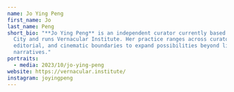 ```yaml
---
name: Jo Ying Peng
first_name: Jo
last_name: Peng
short_bio: "**Jo Ying Peng** is an independent curator currently based in Mexico
  City and runs Vernacular Institute. Her practice ranges across curatorial,
  editorial, and cinematic boundaries to expand possibilities beyond linear
  narratives."
portraits:
  - media: 2023/10/jo-ying-peng
website: https://vernacular.institute/
instagram: joyingpeng
---
```

